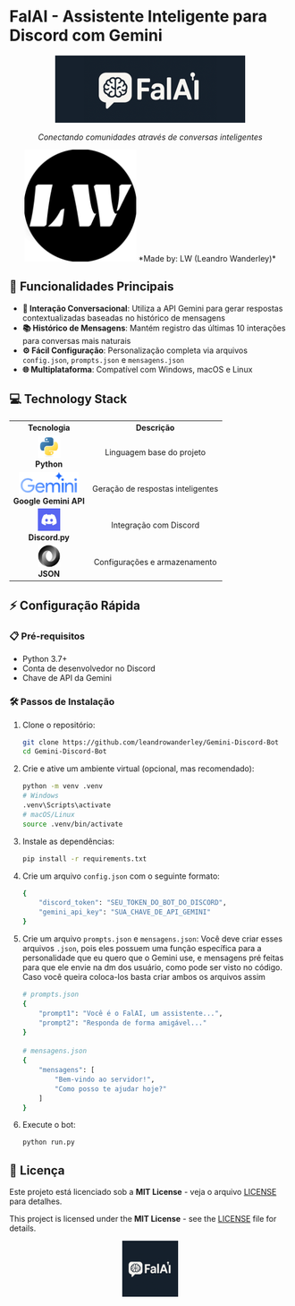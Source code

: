 # FalAI - Assistente Inteligente para Discord com Gemini

<div align="center">
  <img src="imgs/banner.png" alt="Banner do FalAI" width="340">
  
  *Conectando comunidades através de conversas inteligentes*
  
  <img src="imgs/logo-lw.png" alt="Logo LW (Leandro Wanderley)" width="200">
  *Made by: LW (Leandro Wanderley)*
</div>

## 🚀 Funcionalidades Principais

- **🤖 Interação Conversacional**: Utiliza a API Gemini para gerar respostas contextualizadas baseadas no histórico de mensagens
- **📚 Histórico de Mensagens**: Mantém registro das últimas 10 interações para conversas mais naturais
- **⚙️ Fácil Configuração**: Personalização completa via arquivos `config.json`, `prompts.json` e `mensagens.json`
- **🌐 Multiplataforma**: Compatível com Windows, macOS e Linux

## 💻 Technology Stack

<div align="center">

<table>
  <tr>
    <th>Tecnologia</th>
    <th>Descrição</th>
  </tr>
  <tr>
    <td align="center">
      <img src="imgs/icon-python.svg" height="40"><br>
      <strong>Python</strong>
    </td>
    <td align="center">Linguagem base do projeto</td>
  </tr>
  <tr>
    <td align="center">
      <img src="imgs/icon-gemini.png" height="40"><br>
      <strong>Google Gemini API</strong>
    </td>
    <td align="center">Geração de respostas inteligentes</td>
  </tr>
  <tr>
    <td align="center">
      <img src="imgs/icon-discord.jpg" height="40"><br>
      <strong>Discord.py</strong>
    </td>
    <td align="center">Integração com Discord</td>
  </tr>
  <tr>
    <td align="center">
      <img src="imgs/icon-json.svg" height="40"><br>
      <strong>JSON</strong>
    </td>
    <td align="center">Configurações e armazenamento</td>
  </tr>
</table>

</div>


<!-- <div align="center">

| Tecnologia          | Descrição                                  |
|---------------------|-------------------------------------------|
| <img src="imgs/icon-python.svg" width="40"> Python | Linguagem base do projeto |
| <img src="imgs/icon-gemini.png" width="40"> Google Gemini API | Geração de respostas inteligentes |
| <img src="imgs/icon-discord.jpg" width="40"> Discord.py | Integração com Discord |
| <img src="imgs/icon-json.svg" width="40"> JSON | Configurações e armazenamento |

</div> -->

## ⚡ Configuração Rápida

### 📋 Pré-requisitos

- Python 3.7+
- Conta de desenvolvedor no Discord
- Chave de API da Gemini

### 🛠️ Passos de Instalação

1. Clone o repositório:
    ```bash
    git clone https://github.com/leandrowanderley/Gemini-Discord-Bot
    cd Gemini-Discord-Bot
    ```

2. Crie e ative um ambiente virtual (opcional, mas recomendado):

    ```bash
    python -m venv .venv
    # Windows
    .venv\Scripts\activate
    # macOS/Linux
    source .venv/bin/activate
    ```

3. Instale as dependências:

    ```bash
    pip install -r requirements.txt
    ```

4. Crie um arquivo `config.json` com o seguinte formato:

    ```bash
    {
        "discord_token": "SEU_TOKEN_DO_BOT_DO_DISCORD",
        "gemini_api_key": "SUA_CHAVE_DE_API_GEMINI"
    }
    ```

5. Crie um arquivo `prompts.json` e `mensagens.json`:
Você deve criar esses arquivos `.json`, pois eles possuem uma função específica para a personalidade que eu quero que o Gemini use, e mensagens pré feitas para que ele envie na dm dos usuário, como pode ser visto no código. Caso você queira coloca-los basta criar ambos os arquivos assim

    ```bash
    # prompts.json
    {
        "prompt1": "Você é o FalAI, um assistente...",
        "prompt2": "Responda de forma amigável..."
    }
    
    # mensagens.json
    {
        "mensagens": [
            "Bem-vindo ao servidor!",
            "Como posso te ajudar hoje?"
        ]
    }
    ```

6. Execute o bot:

    ```bash
    python run.py
    ```

## 📜 Licença

Este projeto está licenciado sob a **MIT License** - veja o arquivo [LICENSE](LICENSE.txt) para detalhes.

This project is licensed under the **MIT License** - see the [LICENSE](LICENSE.txt) file for details.

<div align="center">
  <img src="imgs/icon.png" alt="FalAI Icon" width="100">
</div>
